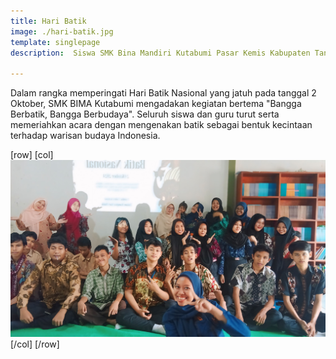 ```yaml
---
title: Hari Batik
image: ./hari-batik.jpg
template: singlepage
description:  Siswa SMK Bina Mandiri Kutabumi Pasar Kemis Kabupaten Tangerang merayakan Hari Batik

---
```


Dalam rangka memperingati Hari Batik Nasional yang jatuh pada tanggal 2 Oktober, SMK BIMA Kutabumi mengadakan kegiatan bertema "Bangga Berbatik, Bangga Berbudaya". Seluruh siswa dan guru turut serta memeriahkan acara dengan mengenakan batik sebagai bentuk kecintaan terhadap warisan budaya Indonesia.

[row]
[col]
![lomba](hari-batik.jpg)
[/col]
[/row]